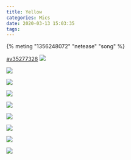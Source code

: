 ```yaml
---
title: Yellow
categories: Mics
date: 2020-03-13 15:03:35
tags: 
---
```


{% meting "1356248072" "netease" "song" %}

[av35277328](https://www.bilibili.com/video/av35277328)
![](https://cdn.jsdelivr.net/gh/Leouas/Leouas-img/yellow/IMG_0429.JPG)

![](https://cdn.jsdelivr.net/gh/Leouas/Leouas-img/yellow/IMG_0430.JPG)

![](https://cdn.jsdelivr.net/gh/Leouas/Leouas-img/yellow/IMG_0431.JPG)

![](https://cdn.jsdelivr.net/gh/Leouas/Leouas-img/yellow/IMG_0432.JPG)

![](https://cdn.jsdelivr.net/gh/Leouas/Leouas-img/yellow/IMG_0433.JPG)

![](https://cdn.jsdelivr.net/gh/Leouas/Leouas-img/yellow/IMG_0434.JPG)

![](https://cdn.jsdelivr.net/gh/Leouas/Leouas-img/yellow/IMG_0435.JPG)

![](https://cdn.jsdelivr.net/gh/Leouas/Leouas-img/yellow/IMG_0436.JPG)

![](https://cdn.jsdelivr.net/gh/Leouas/Leouas-img/yellow/IMG_0437.JPG)
